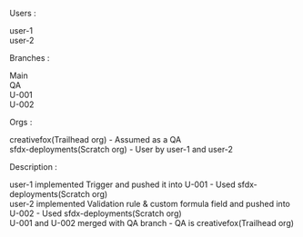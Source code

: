 Users :   

user-1  
user-2   


Branches :    

Main   
QA  
U-001  
U-002   


Orgs :   

creativefox(Trailhead org) - Assumed as a QA   
sfdx-deployments(Scratch org) - User by user-1 and user-2  


Description :   

user-1 implemented Trigger and pushed it into U-001 - Used sfdx-deployments(Scratch org)  
user-2 implemented Validation rule & custom formula field and pushed into U-002 - Used sfdx-deployments(Scratch org)   
U-001 and U-002 merged with QA branch - QA is creativefox(Trailhead org)   
